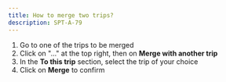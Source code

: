 ```yaml
---
title: How to merge two trips?
description: SPT-A-79
---
```


1. Go to one of the trips to be merged
2. Click on "..." at the top right, then on **Merge with another trip**
3. In the **To this trip** section, select the trip of your choice
4. Click on **Merge** to confirm